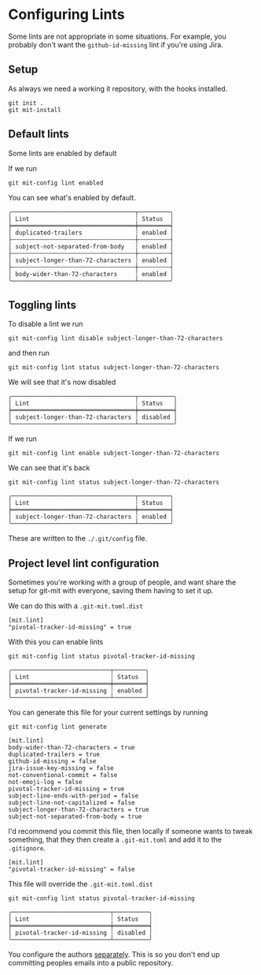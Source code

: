 # Configuring Lints

Some lints are not appropriate in some situations. For example, you
probably don't want the `github-id-missing` lint if you're using Jira.

## Setup

As always we need a working it repository, with the hooks installed.

``` shell,script(name="1",expected_exit_code=0)
git init .
git mit-install
```

## Default lints

Some lints are enabled by default

If we run

``` shell,script(name="2",expected_exit_code=0)
git mit-config lint enabled
```

You can see what's enabled by default.

``` text,verify(script_name="2",stream=stdout)
╭───────────────────────────────────┬─────────╮
│ Lint                              ┆ Status  │
╞═══════════════════════════════════╪═════════╡
│ duplicated-trailers               ┆ enabled │
├╌╌╌╌╌╌╌╌╌╌╌╌╌╌╌╌╌╌╌╌╌╌╌╌╌╌╌╌╌╌╌╌╌╌╌┼╌╌╌╌╌╌╌╌╌┤
│ subject-not-separated-from-body   ┆ enabled │
├╌╌╌╌╌╌╌╌╌╌╌╌╌╌╌╌╌╌╌╌╌╌╌╌╌╌╌╌╌╌╌╌╌╌╌┼╌╌╌╌╌╌╌╌╌┤
│ subject-longer-than-72-characters ┆ enabled │
├╌╌╌╌╌╌╌╌╌╌╌╌╌╌╌╌╌╌╌╌╌╌╌╌╌╌╌╌╌╌╌╌╌╌╌┼╌╌╌╌╌╌╌╌╌┤
│ body-wider-than-72-characters     ┆ enabled │
╰───────────────────────────────────┴─────────╯
```

## Toggling lints

To disable a lint we run

``` shell,script(name="4",expected_exit_code=0)
git mit-config lint disable subject-longer-than-72-characters
```

and then run

``` shell,script(name="5",expected_exit_code=0)
git mit-config lint status subject-longer-than-72-characters
```

We will see that it's now disabled

``` text,verify(script_name="5",stream=stdout)
╭───────────────────────────────────┬──────────╮
│ Lint                              ┆ Status   │
╞═══════════════════════════════════╪══════════╡
│ subject-longer-than-72-characters ┆ disabled │
╰───────────────────────────────────┴──────────╯
```

If we run

``` shell,script(name="6",expected_exit_code=0)
git mit-config lint enable subject-longer-than-72-characters
```

We can see that it's back

``` shell,script(name="6",expected_exit_code=0)
git mit-config lint status subject-longer-than-72-characters
```

``` text,verify(script_name="6",stream=stdout)
╭───────────────────────────────────┬─────────╮
│ Lint                              ┆ Status  │
╞═══════════════════════════════════╪═════════╡
│ subject-longer-than-72-characters ┆ enabled │
╰───────────────────────────────────┴─────────╯
```

These are written to the `./.git/config` file.

## Project level lint configuration

Sometimes you're working with a group of people, and want share the
setup for git-mit with everyone, saving them having to set it up.

We can do this with a `.git-mit.toml.dist`

``` toml,file(path=".git-mit.toml.dist")
[mit.lint]
"pivotal-tracker-id-missing" = true
```

With this you can enable lints

``` shell,script(name="7",expected_exit_code=0)
git mit-config lint status pivotal-tracker-id-missing
```

``` text,verify(script_name="7",stream=stdout)
╭────────────────────────────┬─────────╮
│ Lint                       ┆ Status  │
╞════════════════════════════╪═════════╡
│ pivotal-tracker-id-missing ┆ enabled │
╰────────────────────────────┴─────────╯
```

You can generate this file for your current settings by running

``` shell,script(name="7",expected_exit_code=0)
git mit-config lint generate
```

``` toml,verify(script_name="7",stream=stdout)
[mit.lint]
body-wider-than-72-characters = true
duplicated-trailers = true
github-id-missing = false
jira-issue-key-missing = false
not-conventional-commit = false
not-emoji-log = false
pivotal-tracker-id-missing = true
subject-line-ends-with-period = false
subject-line-not-capitalized = false
subject-longer-than-72-characters = true
subject-not-separated-from-body = true
```

I'd recommend you commit this file, then locally if someone wants to
tweak something, that they then create a `.git-mit.toml` and add it to
the `.gitignore`.

``` toml,file(path=".git-mit.toml")
[mit.lint]
"pivotal-tracker-id-missing" = false
```

This file will override the `.git-mit.toml.dist`

``` shell,script(name="8",expected_exit_code=0)
git mit-config lint status pivotal-tracker-id-missing
```

``` text,verify(script_name="8",stream=stdout)
╭────────────────────────────┬──────────╮
│ Lint                       ┆ Status   │
╞════════════════════════════╪══════════╡
│ pivotal-tracker-id-missing ┆ disabled │
╰────────────────────────────┴──────────╯
```

You configure the authors [separately](../mit.md). This is so you don't
end up committing peoples emails into a public repository.
